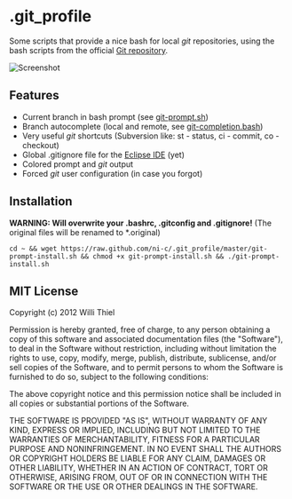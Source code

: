 # .git_profile

Some scripts that provide a nice bash for local *git* repositories, using the bash scripts from the official [Git repository](https://github.com/git/git/tree/master/contrib/completion).

![Screenshot](https://raw.github.com/ni-c/.git_profile/master/screenshot.png)

## Features

- Current branch in bash prompt (see [git-prompt.sh](https://github.com/git/git/blob/master/contrib/completion/git-prompt.sh))
- Branch autocomplete (local and remote, see [git-completion.bash](https://github.com/git/git/blob/master/contrib/completion/git-completion.bash))
- Very useful *git* shortcuts (Subversion like: st - status, ci - commit, co - checkout)
- Global .gitignore file for the [Eclipse IDE](http://www.eclipse.org/) (yet)
- Colored prompt and *git* output
- Forced *git* user configuration (in case you forgot)

## Installation

**WARNING: Will overwrite your .bashrc, .gitconfig and .gitignore!** (The original files will be renamed to *.original)

    cd ~ && wget https://raw.github.com/ni-c/.git_profile/master/git-prompt-install.sh && chmod +x git-prompt-install.sh && ./git-prompt-install.sh
    
## MIT License

Copyright (c) 2012 Willi Thiel

Permission is hereby granted, free of charge, to any person obtaining a copy of this software and associated documentation files (the "Software"), to deal in the Software without restriction, including without limitation the rights to use, copy, modify, merge, publish, distribute, sublicense, and/or sell copies of the Software, and to permit persons to whom the Software is furnished to do so, subject to the following conditions:

The above copyright notice and this permission notice shall be included in all copies or substantial portions of the Software.

THE SOFTWARE IS PROVIDED "AS IS", WITHOUT WARRANTY OF ANY KIND, EXPRESS OR IMPLIED, INCLUDING BUT NOT LIMITED TO THE WARRANTIES OF MERCHANTABILITY, FITNESS FOR A PARTICULAR PURPOSE AND NONINFRINGEMENT. IN NO EVENT SHALL THE AUTHORS OR COPYRIGHT HOLDERS BE LIABLE FOR ANY CLAIM, DAMAGES OR OTHER LIABILITY, WHETHER IN AN ACTION OF CONTRACT, TORT OR OTHERWISE, ARISING FROM, OUT OF OR IN CONNECTION WITH THE SOFTWARE OR THE USE OR OTHER DEALINGS IN THE SOFTWARE.